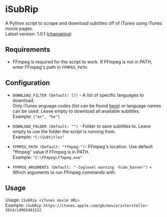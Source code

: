 # iSubRip
A Python script to scrape and download subtitles off of iTunes using iTunes movie pages.  
Latest version: 1.0.1 ([changelog](https://github.com/MichaelYochpaz/iSubRip/blob/main/CHANGELOG.md))

##  Requirements
* FFmpeg is required for the script to work. If FFmpeg is not in PATH, enter FFmpeg's path in `FFMPEG_PATH`.

## Configuration
* `DOWNLOAD_FILTER (Default: [])` - A list of specific languages to download.  
Only iTunes anguage codes (list can be found [here](https://gist.github.com/daFish/5990634)) or language names can be used.
Leave empty to download all available subtitles.  
Example: `["en", "he"]`

* `DOWNLOAD_FOLDER (Default: "")` - Folder to save subtitles to. Leave empty to use the folder the script is running from.  
Example: `"C:\Subtitles"`

* `FFMPEG_PATH (Default: "ffmpeg:")`- FFmpeg's location. Use default "ffmpeg" value if FFmpeg is in PATH.  
Example: `"C:\FFmpeg\ffmpeg.exe"`

* `FFMPEG_ARGUMENTS (Default: "-loglevel warning -hide_banner")` = Which arguments to run FFmpeg commands with. 

## Usage

Usage: ```iSubRip <iTunes movie URL>```  
Example: ```iSubRip https://itunes.apple.com/gb/movie/interstellar-2014/id965491522```
